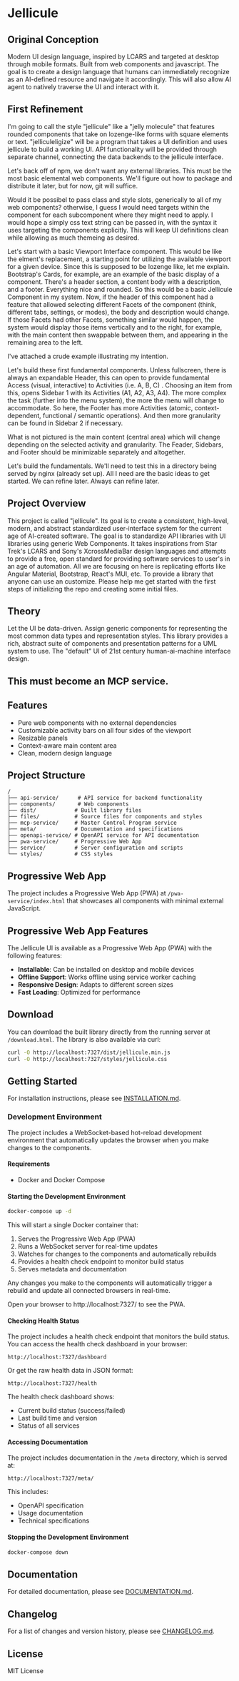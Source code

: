 # Jellicule

## Original Conception
Modern UI design language, inspired by LCARS and targeted at desktop through mobile formats.
Built from web components and javascript. The goal is to create a design language that humans can immediately recognize as an AI-defined resource and navigate it accordingly. This will also allow AI agent to natively traverse the UI and interact with it.

## First Refinement
I'm going to call the style "jellicule" like a "jelly molecule" that features rounded components that take on lozenge-like forms with square elements or text.  "jelliculeligize" will be a program that takes a UI definition and uses jellicule to build a working UI. API functionality will be provided through separate channel, connecting the data backends to the jellicule interface.

Let's back off of npm, we don't want any external libraries. This must be the most basic elemental web components. We'll figure out how to package and distribute it later, but for now, git will suffice.

Would it be possibel to pass class and style slots, generically to all of my web components? otherwise, I guess I would need targets within the component for each subcomponent where they might need to apply. I would hope a simply css text string can be passed in, with the syntax it uses targeting the components explicitly.  This will keep UI definitions clean while allowing as much themeing as desired.

Let's start with a basic Viewport Interface component. This would be like the <body> elment's replacement, a starting point for utilizing the available viewport for a given device. Since this is supposed to be lozenge like, let me explain. Bootstrap's Cards, for example, are an example of the basic display of a component. There's a header section, a content body with a description, and a footer. Everything nice and rounded.  So this would be a basic Jellicule Component in my system. Now, if the header of this component had a feature that allowed selecting different Facets of the component (think, different tabs, settings, or modes), the body and description would change. If those Facets had other Facets, something similar would happen, the system would display those items vertically and to the right, for example, with the main content then swappable between them, and appearing in the remaining area to the left.

I've attached a crude example illustrating my intention.

Let's build these first fundamental components.  Unless fullscreen, there is always an expandable Header, this can open to provide fundamental Access (visual, interactive) to Activities (i.e. A, B, C) . Choosing an item from this, opens Sidebar 1 with its Activities (A1, A2, A3, A4). The more complex the task (further into the menu system), the more the menu will change to accommodate. So here, the Footer has more Activities (atomic, context-dependent, functional / semantic operations). And then more granularity can be found in Sidebar 2 if necessary.

What is not pictured is the main content (central area) which will change depending on the selected activity and granularity. The Feader, Sidebars, and Footer should be minimizable separately and altogether.

Let's build the fundamentals. We'll need to test this in a directory being served by nginx (already set up). All I need are the basic ideas to get started. We can refine later. Always can refine later.

## Project Overview
This project is called "jellicule".  Its goal is to create a consistent, high-level, modern, and abstract standardized user-interface system for the current age of AI-created software. The goal is to standardize API libraries with UI libraries using generic Web Components. It takes inspirations from Star Trek's LCARS and Sony's XcrossMediaBar design languages and attempts to provide a free, open standard for providing software services to user's in an age of automation.  All we are focusing on here is replicating efforts like Angular Material, Bootstrap, React's MUI, etc. To provide a library that anyone can use an customize.  Please help me get started with the first steps of initializing the repo and creating some initial files.

## Theory
Let the UI be data-driven. Assign generic components for representing the most common data types and representation styles. This library provides a rich, abstract suite of components and presentation patterns for a UML system to use. The "default" UI of 21st century human-ai-machine interface design.

## This must become an MCP service.

## Features
- Pure web components with no external dependencies
- Customizable activity bars on all four sides of the viewport
- Resizable panels
- Context-aware main content area
- Clean, modern design language

## Project Structure

```
/
├── api-service/      # API service for backend functionality
├── components/       # Web components
├── dist/            # Built library files
├── files/           # Source files for components and styles
├── mcp-service/     # Master Control Program service
├── meta/            # Documentation and specifications
├── openapi-service/ # OpenAPI service for API documentation
├── pwa-service/     # Progressive Web App
├── service/         # Server configuration and scripts
└── styles/          # CSS styles
```

## Progressive Web App
The project includes a Progressive Web App (PWA) at `/pwa-service/index.html` that showcases all components with minimal external JavaScript.

## Progressive Web App Features

The Jellicule UI is available as a Progressive Web App (PWA) with the following features:

- **Installable**: Can be installed on desktop and mobile devices
- **Offline Support**: Works offline using service worker caching
- **Responsive Design**: Adapts to different screen sizes
- **Fast Loading**: Optimized for performance

## Download
You can download the built library directly from the running server at `/download.html`. The library is also available via curl:

```bash
curl -O http://localhost:7327/dist/jellicule.min.js
curl -O http://localhost:7327/styles/jellicule.css
```

## Getting Started
For installation instructions, please see [INSTALLATION.md](INSTALLATION.md).

### Development Environment
The project includes a WebSocket-based hot-reload development environment that automatically updates the browser when you make changes to the components.

#### Requirements
- Docker and Docker Compose

#### Starting the Development Environment

```bash
docker-compose up -d
```

This will start a single Docker container that:
1. Serves the Progressive Web App (PWA)
2. Runs a WebSocket server for real-time updates
3. Watches for changes to the components and automatically rebuilds
4. Provides a health check endpoint to monitor build status
5. Serves metadata and documentation

Any changes you make to the components will automatically trigger a rebuild and update all connected browsers in real-time.

Open your browser to http://localhost:7327/ to see the PWA.

#### Checking Health Status
The project includes a health check endpoint that monitors the build status. You can access the health check dashboard in your browser:

```
http://localhost:7327/dashboard
```

Or get the raw health data in JSON format:

```
http://localhost:7327/health
```

The health check dashboard shows:
- Current build status (success/failed)
- Last build time and version
- Status of all services

#### Accessing Documentation
The project includes documentation in the `/meta` directory, which is served at:

```
http://localhost:7327/meta/
```

This includes:
- OpenAPI specification
- Usage documentation
- Technical specifications

#### Stopping the Development Environment
```bash
docker-compose down
```

## Documentation
For detailed documentation, please see [DOCUMENTATION.md](DOCUMENTATION.md).

## Changelog
For a list of changes and version history, please see [CHANGELOG.md](CHANGELOG.md).

## License
MIT License

